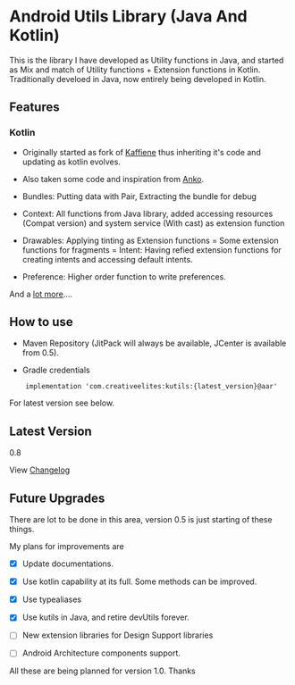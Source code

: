 # Android Utils Library (Java And Kotlin)
This is the library I have developed as Utility functions in Java, and started as Mix and match of Utility functions + Extension functions in Kotlin. Traditionally develoed in Java, now entirely being developed in Kotlin.

## Features
### Kotlin
- Originally started as fork of [Kaffiene](https://github.com/ragunathjawahar/kaffeine) thus inheriting it's code and updating as kotlin evolves.
- Also taken some code and inspiration from [Anko](https://github.com/Kotlin/anko). 

    
- Bundles: Putting data with Pair, Extracting the bundle for debug
- Context: All functions from Java library, added accessing resources (Compat version) and system service (With cast) as extension function 
- Drawables: Applying tinting as Extension functions
= Some extension functions for fragments
= Intent: Having refied extension functions for creating intents and accessing default intents.
- Preference: Higher order function to write preferences.


And a [lot more](http://prashamtrivedi.github.io/UtilsLibrary/kutils/index.html)....

## How to use
- Maven Repository (JitPack will always be available, JCenter is available from 0.5).

- Gradle credentials 

```goovy
    implementation 'com.creativeelites:kutils:{latest_version}@aar'
```
    
For latest version see below.
    
## Latest Version
0.8

View [Changelog](changelog.md)

## Future Upgrades 
There are lot to be done in this area, version 0.5 is just starting of these things.

My plans for improvements are
- [x] Update documentations.
- [x] Use kotlin capability at its full. Some methods can be improved.
- [x] Use typealiases
- [x] Use kutils in Java, and retire devUtils forever.
- [ ] New extension libraries for Design Support libraries
- [ ] Android Architecture components support.


All these are being planned for version 1.0. Thanks